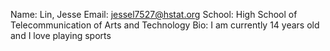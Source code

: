Name: Lin, Jesse
Email: jessel7527@hstat.org
School: High School of Telecommunication of Arts and Technology
Bio: I am currently 14 years old and I love playing sports
